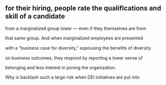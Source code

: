 ## for their hiring, people rate the qualiﬁcations and skill of a candidate

from a marginalized group lower — even if they themselves are from

that same group. And when marginalized employees are presented

with a “business case for diversity,” espousing the beneﬁts of diversity

on business outcomes, they respond by reporting a lower sense of

belonging and less interest in joining the organization.

Why is backlash such a large risk when DEI initiatives are put into